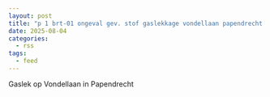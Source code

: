 ```yaml
---
layout: post
title: "p 1 brt-01 ongeval gev. stof gaslekkage vondellaan papendrecht 189492 186932"
date: 2025-08-04
categories: 
  - rss
tags: 
  - feed
---
```


Gaslek op Vondellaan in Papendrecht
